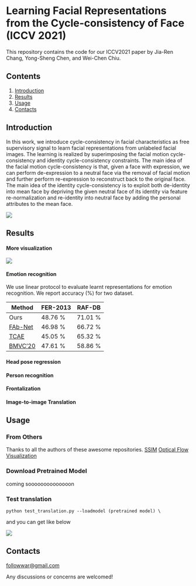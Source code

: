 # Learning Facial Representations from the Cycle-consistency of Face (ICCV 2021)

This repository contains the code for our ICCV2021 paper by Jia-Ren Chang, Yong-Sheng Chen, and Wei-Chen Chiu.

## Contents

1. [Introduction](#introduction)
2. [Results](#results)
3. [Usage](#usage)
4. [Contacts](#contacts)

## Introduction
In this work, we introduce cycle-consistency in facial characteristics as free supervisory signal to learn facial representations from unlabeled facial images. The learning is realized by superimposing the facial motion cycle-consistency and identity cycle-consistency constraints. The main idea of the facial motion cycle-consistency is that, given a face with expression, we can perform de-expression to a neutral face via the removal of facial motion and further perform re-expression to reconstruct back to the original face. The main idea of the identity cycle-consistency is to exploit both de-identity into mean face by depriving the given neutral face of its identity via feature re-normalization and re-identity into neutral face by adding the personal attributes to the mean face.

<img align="center" src="https://user-images.githubusercontent.com/11732099/128152906-4ebc6711-7fc0-431a-9145-4b2c7f12a7fb.png">

## Results

#### More visualization

<img align="center" src="https://user-images.githubusercontent.com/11732099/128154030-7936207d-a8f2-4a57-80e2-f5565515de00.png">

#### Emotion recognition

We use linear protocol to evaluate learnt representations for emotion recognition. We report accuracy (%) for two dataset.

| Method | FER-2013 | RAF-DB |
|---|---|---|
| Ours | 48.76 % | 71.01 % |
| [FAb-Net](https://arxiv.org/abs/1808.06882) | 46.98 % | 66.72 % |
| [TCAE](https://openaccess.thecvf.com/content_CVPR_2019/papers/Li_Self-Supervised_Representation_Learning_From_Videos_for_Facial_Action_Unit_Detection_CVPR_2019_paper.pdf) | 45.05 % | 65.32 % |
| [BMVC’20](https://www.bmvc2020-conference.com/assets/papers/0861.pdf) | 47.61 % | 58.86 % |

#### Head  pose  regression

#### Person recognition

#### Frontalization

#### Image-to-image Translation

## Usage

### From Others

Thanks to all the authors of these awesome repositories.
[SSIM](https://github.com/Po-Hsun-Su/pytorch-ssim)
[Optical Flow Visualization](https://github.com/tomrunia/OpticalFlow_Visualization)

### Download Pretrained Model

coming soooooooooooooon

### Test translation

```
python test_translation.py --loadmodel (pretrained model) \
```

and you can get like below

<img align="center" src="https://github.com/JiaRenChang/FaceCycle/blob/master/Test_translation/translation0.png">


## Contacts
followwar@gmail.com

Any discussions or concerns are welcomed!
